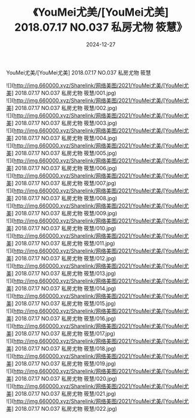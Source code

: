 ﻿---
layout: post
title:  《YouMei尤美/[YouMei尤美] 2018.07.17 NO.037 私房尤物 筱慧》
date:   2024-12-27
img: http://img.660000.xyz/Sharelink/网络美图/2021/YouMei尤美/[YouMei尤美] 2018.07.17 NO.037 私房尤物 筱慧/000.jpg
categories: [美女, 清纯, 唯美]
---

YouMei尤美/[YouMei尤美] 2018.07.17 NO.037 私房尤物 筱慧

 ![](http://img.660000.xyz/Sharelink/网络美图/2021/YouMei尤美/[YouMei尤美] 2018.07.17 NO.037 私房尤物 筱慧/001.jpg) <br>![](http://img.660000.xyz/Sharelink/网络美图/2021/YouMei尤美/[YouMei尤美] 2018.07.17 NO.037 私房尤物 筱慧/002.jpg) <br>![](http://img.660000.xyz/Sharelink/网络美图/2021/YouMei尤美/[YouMei尤美] 2018.07.17 NO.037 私房尤物 筱慧/003.jpg) <br>![](http://img.660000.xyz/Sharelink/网络美图/2021/YouMei尤美/[YouMei尤美] 2018.07.17 NO.037 私房尤物 筱慧/004.jpg) <br>![](http://img.660000.xyz/Sharelink/网络美图/2021/YouMei尤美/[YouMei尤美] 2018.07.17 NO.037 私房尤物 筱慧/005.jpg) <br>![](http://img.660000.xyz/Sharelink/网络美图/2021/YouMei尤美/[YouMei尤美] 2018.07.17 NO.037 私房尤物 筱慧/006.jpg) <br>![](http://img.660000.xyz/Sharelink/网络美图/2021/YouMei尤美/[YouMei尤美] 2018.07.17 NO.037 私房尤物 筱慧/007.jpg) <br>![](http://img.660000.xyz/Sharelink/网络美图/2021/YouMei尤美/[YouMei尤美] 2018.07.17 NO.037 私房尤物 筱慧/008.jpg) <br>![](http://img.660000.xyz/Sharelink/网络美图/2021/YouMei尤美/[YouMei尤美] 2018.07.17 NO.037 私房尤物 筱慧/009.jpg) <br>![](http://img.660000.xyz/Sharelink/网络美图/2021/YouMei尤美/[YouMei尤美] 2018.07.17 NO.037 私房尤物 筱慧/010.jpg) <br>![](http://img.660000.xyz/Sharelink/网络美图/2021/YouMei尤美/[YouMei尤美] 2018.07.17 NO.037 私房尤物 筱慧/011.jpg) <br>![](http://img.660000.xyz/Sharelink/网络美图/2021/YouMei尤美/[YouMei尤美] 2018.07.17 NO.037 私房尤物 筱慧/012.jpg) <br>![](http://img.660000.xyz/Sharelink/网络美图/2021/YouMei尤美/[YouMei尤美] 2018.07.17 NO.037 私房尤物 筱慧/013.jpg) <br>![](http://img.660000.xyz/Sharelink/网络美图/2021/YouMei尤美/[YouMei尤美] 2018.07.17 NO.037 私房尤物 筱慧/014.jpg) <br>![](http://img.660000.xyz/Sharelink/网络美图/2021/YouMei尤美/[YouMei尤美] 2018.07.17 NO.037 私房尤物 筱慧/015.jpg) <br>![](http://img.660000.xyz/Sharelink/网络美图/2021/YouMei尤美/[YouMei尤美] 2018.07.17 NO.037 私房尤物 筱慧/016.jpg) <br>![](http://img.660000.xyz/Sharelink/网络美图/2021/YouMei尤美/[YouMei尤美] 2018.07.17 NO.037 私房尤物 筱慧/017.jpg) <br>![](http://img.660000.xyz/Sharelink/网络美图/2021/YouMei尤美/[YouMei尤美] 2018.07.17 NO.037 私房尤物 筱慧/018.jpg) <br>![](http://img.660000.xyz/Sharelink/网络美图/2021/YouMei尤美/[YouMei尤美] 2018.07.17 NO.037 私房尤物 筱慧/019.jpg) <br>![](http://img.660000.xyz/Sharelink/网络美图/2021/YouMei尤美/[YouMei尤美] 2018.07.17 NO.037 私房尤物 筱慧/020.jpg) <br>![](http://img.660000.xyz/Sharelink/网络美图/2021/YouMei尤美/[YouMei尤美] 2018.07.17 NO.037 私房尤物 筱慧/021.jpg) <br>![](http://img.660000.xyz/Sharelink/网络美图/2021/YouMei尤美/[YouMei尤美] 2018.07.17 NO.037 私房尤物 筱慧/022.jpg) <br>
